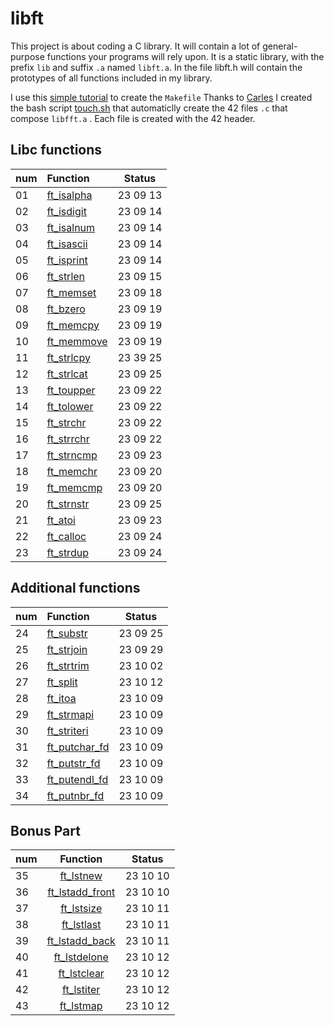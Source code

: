 # libft

This project is about coding a C library.
It will contain a lot of general-purpose functions your programs will rely upon.
It is a static library,  with the prefix `lib` and suffix `.a` named `libft.a`. In the file libft.h will contain the prototypes of all functions included in my library.

I use this [simple tutorial](https://makori-mildred.medium.com/how-to-create-static-library-in-c-and-how-to-use-it-b8b3e1fde999) to create the `Makefile`
Thanks to [Carles](https://github.com/krlspj) I created the bash script [touch.sh](https://github.com/luismiguelcasadodiaz/libft/blob/main/touch.sh ) that automaticlly create the 42 files `.c` that compose `libfft.a` . Each file is created with the 42 header.

## Libc functions
|num| Function |Status|
|---|:----------|--------|
|01| [ft_isalpha](https://github.com/luismiguelcasadodiaz/libft/blob/main/ft_isalpha.c)| 23 09 13|
|02| [ft_isdigit](https://github.com/luismiguelcasadodiaz/libft/blob/main/ft_isdigit.c)| 23 09 14|
|03| [ft_isalnum](https://github.com/luismiguelcasadodiaz/libft/blob/main/ft_isalnum.c)| 23 09 14|
|04| [ft_isascii](https://github.com/luismiguelcasadodiaz/libft/blob/main/ft_isascii.c)| 23 09 14|
|05| [ft_isprint](https://github.com/luismiguelcasadodiaz/libft/blob/main/ft_isprint.c)| 23 09 14|
|06| [ft_strlen](https://github.com/luismiguelcasadodiaz/libft/blob/main/ft_strlen.c)| 23 09 15|
|07| [ft_memset](https://github.com/luismiguelcasadodiaz/libft/blob/main/ft_memset.c)| 23 09 18|
|08| [ft_bzero](https://github.com/luismiguelcasadodiaz/libft/blob/main/ft_bzero.c)| 23 09 19|
|09| [ft_memcpy](https://github.com/luismiguelcasadodiaz/libft/blob/main/ft_memcpy.c)| 23 09 19|
|10| [ft_memmove](https://github.com/luismiguelcasadodiaz/libft/blob/main/ft_memmove.c)| 23 09 19|
|11| [ft_strlcpy](https://github.com/luismiguelcasadodiaz/libft/blob/main/ft_strlcpy.c)| 23 39 25|
|12| [ft_strlcat](https://github.com/luismiguelcasadodiaz/libft/blob/main/ft_strlcat.c)| 23 09 25|
|13| [ft_toupper](https://github.com/luismiguelcasadodiaz/libft/blob/main/ft_toupper.c)| 23 09 22|
|14| [ft_tolower](https://github.com/luismiguelcasadodiaz/libft/blob/main/ft_tolower.c)| 23 09 22|
|15| [ft_strchr](https://github.com/luismiguelcasadodiaz/libft/blob/main/ft_strchr.c)| 23 09 22|
|16| [ft_strrchr](https://github.com/luismiguelcasadodiaz/libft/blob/main/ft_strrchr.c)| 23 09 22|
|17| [ft_strncmp](https://github.com/luismiguelcasadodiaz/libft/blob/main/ft_strncmp.c)| 23 09 23|
|18| [ft_memchr](https://github.com/luismiguelcasadodiaz/libft/blob/main/ft_memchr.c)| 23 09 20|
|19| [ft_memcmp](https://github.com/luismiguelcasadodiaz/libft/blob/main/ft_memcmp.c)| 23 09 20|
|20| [ft_strnstr](https://github.com/luismiguelcasadodiaz/libft/blob/main/ft_strnstr.c)| 23 09 25|
|21| [ft_atoi](https://github.com/luismiguelcasadodiaz/libft/blob/main/ft_atoi.c)| 23 09 23|
|22| [ft_calloc](https://github.com/luismiguelcasadodiaz/libft/blob/main/ft_calloc.c)| 23 09 24|
|23| [ft_strdup](https://github.com/luismiguelcasadodiaz/libft/blob/main/ft_strdup.c)| 23 09 24|

## Additional functions
|num| Function |Status|
|---|:----------|--------|
|24| [ft_substr](https://github.com/luismiguelcasadodiaz/libft/blob/main/ft_substr.c)| 23 09 25|
|25| [ft_strjoin](https://github.com/luismiguelcasadodiaz/libft/blob/main/ft_strjoin.c)| 23 09 29|
|26| [ft_strtrim](https://github.com/luismiguelcasadodiaz/libft/blob/main/ft_strtrim.c)| 23 10 02|
|27| [ft_split](https://github.com/luismiguelcasadodiaz/libft/blob/main/ft_split.c)| 23 10 12|
|28| [ft_itoa](https://github.com/luismiguelcasadodiaz/libft/blob/main/ft_itoa.c)| 23 10 09|
|29| [ft_strmapi](https://github.com/luismiguelcasadodiaz/libft/blob/main/ft_strmapi.c)| 23 10 09|
|30| [ft_striteri](https://github.com/luismiguelcasadodiaz/libft/blob/main/ft_striteri.c)| 23 10 09|
|31| [ft_putchar_fd](https://github.com/luismiguelcasadodiaz/libft/blob/main/ft_putchar_fd.c)| 23 10 09|
|32| [ft_putstr_fd](https://github.com/luismiguelcasadodiaz/libft/blob/main/ft_putstr_fd.c)| 23 10 09|
|33| [ft_putendl_fd](https://github.com/luismiguelcasadodiaz/libft/blob/main/ft_putendl_fd.c)| 23 10 09|
|34| [ft_putnbr_fd](https://github.com/luismiguelcasadodiaz/libft/blob/main/ft_putnbr_fd.c)| 23 10 09|

##   Bonus Part
|num| Function |Status|
|---|:---------:|--------|
|35| [ft_lstnew](https://github.com/luismiguelcasadodiaz/libft/blob/main/ft_lstnew.c)| 23 10 10|
|36| [ft_lstadd_front](https://github.com/luismiguelcasadodiaz/libft/blob/main/ft_lstadd_front.c)| 23 10 10|
|37| [ft_lstsize](https://github.com/luismiguelcasadodiaz/libft/blob/main/ft_lstsize.c)| 23 10 11|
|38| [ft_lstlast](https://github.com/luismiguelcasadodiaz/libft/blob/main/ft_lstlast.c)| 23 10 11|
|39| [ft_lstadd_back](https://github.com/luismiguelcasadodiaz/libft/blob/main/ft_lstadd_back.c)| 23 10 11|
|40| [ft_lstdelone](https://github.com/luismiguelcasadodiaz/libft/blob/main/ft_lstdelone.c)| 23 10 12|
|41| [ft_lstclear](https://github.com/luismiguelcasadodiaz/libft/blob/main/ft_lstclear.c)| 23 10 12|
|42| [ft_lstiter](https://github.com/luismiguelcasadodiaz/libft/blob/main/ft_lstiter.c)| 23 10 12|
|43| [ft_lstmap](https://github.com/luismiguelcasadodiaz/libft/blob/main/ft_lstmap.c)| 23 10 12|
